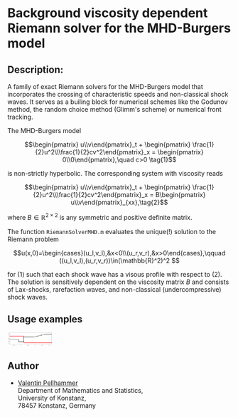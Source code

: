 # Background viscosity dependent Riemann solver for the MHD-Burgers model


## Description:
A family of exact Riemann solvers for the MHD-Burgers model that incorporates the crossing of characteristic speeds and non-classical shock waves.
It serves as a builing block for numerical schemes like the Godunov method, the random choice method (Glimm's scheme) or numerical front tracking.

The MHD-Burgers model
```math
\begin{pmatrix} u\\v\end{pmatrix}_t + \begin{pmatrix} \frac{1}{2}u^2\\\frac{1}{2}cv^2\end{pmatrix}_x = \begin{pmatrix} 0\\0\end{pmatrix},\quad c>0 \tag{1}
```
is non-strictly hyperbolic. The corresponding system with viscosity reads

```math
\begin{pmatrix} u\\v\end{pmatrix}_t + \begin{pmatrix} \frac{1}{2}u^2\\\frac{1}{2}cv^2\end{pmatrix}_x = B\begin{pmatrix} u\\v\end{pmatrix}_{xx},\tag{2}
```
where $B\in\mathbb{R}^{2\times 2}$ is any symmetric and positive definite matrix.

The function `RiemannSolverMHD.m` evaluates the unique(!) solution to the Riemann problem
```math
u(x,0)=\begin{cases}(u_l,v_l),&x<0\\(u_r,v_r),&x>0\end{cases},\qquad ((u_l,v_l),(u_r,v_r))\in(\mathbb{R}^2)^2

```
for (1) such that each shock wave has a visous profile with respect to (2). The solution is sensitively dependent on the viscosity matrix $B$ and consists of 
Lax-shocks, rarefaction waves, and non-classical (undercompressive) shock waves. 


## Usage examples


<img src="./solExample.png" width="100" height="30">




## Author
+ [Valentin Pellhammer](http://www.math.uni-konstanz.de/~pellhammer/)  
 Department of Mathematics and Statistics,  
 University of Konstanz,  
 78457 Konstanz, Germany
